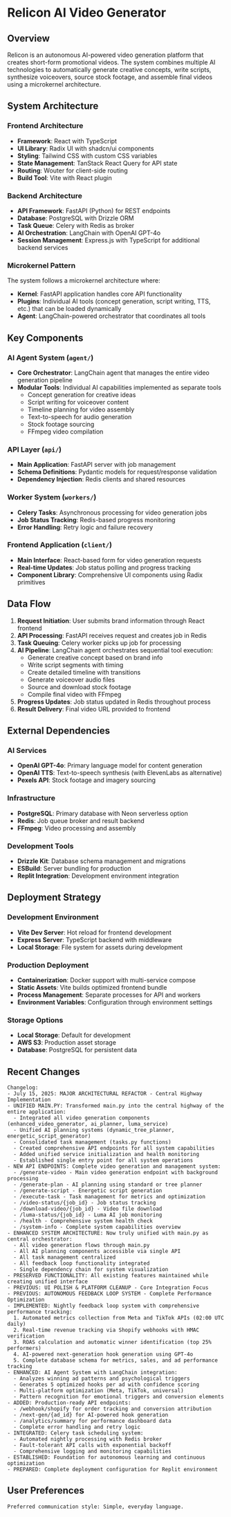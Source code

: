 # Relicon AI Video Generator

## Overview

Relicon is an autonomous AI-powered video generation platform that creates short-form promotional videos. The system combines multiple AI technologies to automatically generate creative concepts, write scripts, synthesize voiceovers, source stock footage, and assemble final videos using a microkernel architecture.

## System Architecture

### Frontend Architecture
- **Framework**: React with TypeScript
- **UI Library**: Radix UI with shadcn/ui components
- **Styling**: Tailwind CSS with custom CSS variables
- **State Management**: TanStack React Query for API state
- **Routing**: Wouter for client-side routing
- **Build Tool**: Vite with React plugin

### Backend Architecture
- **API Framework**: FastAPI (Python) for REST endpoints
- **Database**: PostgreSQL with Drizzle ORM
- **Task Queue**: Celery with Redis as broker
- **AI Orchestration**: LangChain with OpenAI GPT-4o
- **Session Management**: Express.js with TypeScript for additional backend services

### Microkernel Pattern
The system follows a microkernel architecture where:
- **Kernel**: FastAPI application handles core API functionality
- **Plugins**: Individual AI tools (concept generation, script writing, TTS, etc.) that can be loaded dynamically
- **Agent**: LangChain-powered orchestrator that coordinates all tools

## Key Components

### AI Agent System (`agent/`)
- **Core Orchestrator**: LangChain agent that manages the entire video generation pipeline
- **Modular Tools**: Individual AI capabilities implemented as separate tools
  - Concept generation for creative ideas
  - Script writing for voiceover content
  - Timeline planning for video assembly
  - Text-to-speech for audio generation
  - Stock footage sourcing
  - FFmpeg video compilation

### API Layer (`api/`)
- **Main Application**: FastAPI server with job management
- **Schema Definitions**: Pydantic models for request/response validation
- **Dependency Injection**: Redis clients and shared resources

### Worker System (`workers/`)
- **Celery Tasks**: Asynchronous processing for video generation jobs
- **Job Status Tracking**: Redis-based progress monitoring
- **Error Handling**: Retry logic and failure recovery

### Frontend Application (`client/`)
- **Main Interface**: React-based form for video generation requests
- **Real-time Updates**: Job status polling and progress tracking
- **Component Library**: Comprehensive UI components using Radix primitives

## Data Flow

1. **Request Initiation**: User submits brand information through React frontend
2. **API Processing**: FastAPI receives request and creates job in Redis
3. **Task Queuing**: Celery worker picks up job for processing
4. **AI Pipeline**: LangChain agent orchestrates sequential tool execution:
   - Generate creative concept based on brand info
   - Write script segments with timing
   - Create detailed timeline with transitions
   - Generate voiceover audio files
   - Source and download stock footage
   - Compile final video with FFmpeg
5. **Progress Updates**: Job status updated in Redis throughout process
6. **Result Delivery**: Final video URL provided to frontend

## External Dependencies

### AI Services
- **OpenAI GPT-4o**: Primary language model for content generation
- **OpenAI TTS**: Text-to-speech synthesis (with ElevenLabs as alternative)
- **Pexels API**: Stock footage and imagery sourcing

### Infrastructure
- **PostgreSQL**: Primary database with Neon serverless option
- **Redis**: Job queue broker and result backend
- **FFmpeg**: Video processing and assembly

### Development Tools
- **Drizzle Kit**: Database schema management and migrations
- **ESBuild**: Server bundling for production
- **Replit Integration**: Development environment integration

## Deployment Strategy

### Development Environment
- **Vite Dev Server**: Hot reload for frontend development
- **Express Server**: TypeScript backend with middleware
- **Local Storage**: File system for assets during development

### Production Deployment
- **Containerization**: Docker support with multi-service compose
- **Static Assets**: Vite builds optimized frontend bundle
- **Process Management**: Separate processes for API and workers
- **Environment Variables**: Configuration through environment settings

### Storage Options
- **Local Storage**: Default for development
- **AWS S3**: Production asset storage
- **Database**: PostgreSQL for persistent data

## Recent Changes

```
Changelog:
- July 15, 2025: MAJOR ARCHITECTURAL REFACTOR - Central Highway Implementation
- UNIFIED MAIN.PY: Transformed main.py into the central highway of the entire application:
  - Integrated all video generation components (enhanced_video_generator, ai_planner, luma_service)
  - Unified AI planning systems (dynamic_tree_planner, energetic_script_generator)
  - Consolidated task management (tasks.py functions)
  - Created comprehensive API endpoints for all system capabilities
  - Added unified service initialization and health monitoring
  - Established single entry point for all system operations
- NEW API ENDPOINTS: Complete video generation and management system:
  - /generate-video - Main video generation endpoint with background processing
  - /generate-plan - AI planning using standard or tree planner
  - /generate-script - Energetic script generation
  - /execute-task - Task management for metrics and optimization
  - /video-status/{job_id} - Job status tracking
  - /download-video/{job_id} - Video file download
  - /luma-status/{job_id} - Luma AI job monitoring
  - /health - Comprehensive system health check
  - /system-info - Complete system capabilities overview
- ENHANCED SYSTEM ARCHITECTURE: Now truly unified with main.py as central orchestrator:
  - All video generation flows through main.py
  - All AI planning components accessible via single API
  - All task management centralized
  - All feedback loop functionality integrated
  - Single dependency chain for system visualization
- PRESERVED FUNCTIONALITY: All existing features maintained while creating unified interface
- PREVIOUS: UI POLISH & PLATFORM CLEANUP - Core Integration Focus
- PREVIOUS: AUTONOMOUS FEEDBACK LOOP SYSTEM - Complete Performance Optimization
- IMPLEMENTED: Nightly feedback loop system with comprehensive performance tracking:
  1. Automated metrics collection from Meta and TikTok APIs (02:00 UTC daily)
  2. Real-time revenue tracking via Shopify webhooks with HMAC verification
  3. ROAS calculation and automatic winner identification (top 25% performers)
  4. AI-powered next-generation hook generation using GPT-4o
  5. Complete database schema for metrics, sales, and ad performance tracking
- ENHANCED: AI Agent System with LangChain integration:
  - Analyzes winning ad patterns and psychological triggers
  - Generates 5 optimized hooks per ad with confidence scoring
  - Multi-platform optimization (Meta, TikTok, universal)
  - Pattern recognition for emotional triggers and conversion elements
- ADDED: Production-ready API endpoints:
  - /webhook/shopify for order tracking and conversion attribution
  - /next-gen/{ad_id} for AI-powered hook generation
  - /analytics/summary for performance dashboard data
  - Complete error handling and retry logic
- INTEGRATED: Celery task scheduling system:
  - Automated nightly processing with Redis broker
  - Fault-tolerant API calls with exponential backoff
  - Comprehensive logging and monitoring capabilities
- ESTABLISHED: Foundation for autonomous learning and continuous optimization
- PREPARED: Complete deployment configuration for Replit environment
```

## User Preferences

```
Preferred communication style: Simple, everyday language.
```